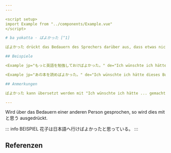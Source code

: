 ```yaml
---
---

<script setup>
import Example from "../components/Example.vue"
</script>

# ba yokatta · ばよかった [^1]

ばよかった drückt das Bedauern des Sprechers darüber aus, dass etwas nicht stattgefunden hat.

## Beispiele

<Example jp="もっと英語を勉強しておけばよかった。" de="Ich wünschte ich hätte mehr Englisch gelernt." />

<Example jp="あの本を読めばよかった。" de="Ich wünschte ich hätte dieses Buch gelesen." />

## Anmerkungen

ばよかった kann übersetzt werden mit "Ich wünschte ich hätte ... gemacht" oder "Es wäre besser gewesen, wenn ich ... gemacht hätte".

---
```


Wird über das Bedauern einer anderen Person gesprochen, so wird dies mit と思う ausgedrückt.

::: info BEISPIEL
花子は日本語へ行けばよかったと思っている。
:::

## Referenzen

[^1]: Makino, Seiichi & Tsutsui, Michio. 2017. *A Dictionary of Basic Japanese Grammar*. The Japan Times, S. 87-89.
